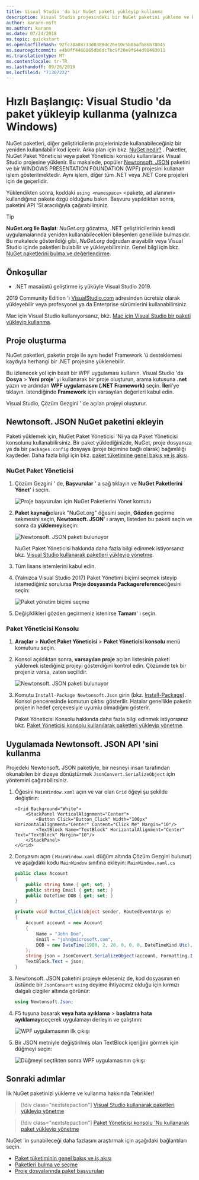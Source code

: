 ```yaml
---
title: Visual Studio 'da bir NuGet paketi yükleyip kullanma
description: Visual Studio projesindeki bir NuGet paketini yükleme ve kullanma işleminde izlenecek yol.
author: karann-msft
ms.author: karann
ms.date: 07/24/2018
ms.topic: quickstart
ms.openlocfilehash: 92fc78a88733d0308dc26e10c5b0bafb86b78045
ms.sourcegitcommit: e4b0ff4460865db6dc7bc9f20e9f644d98493011
ms.translationtype: MT
ms.contentlocale: tr-TR
ms.lasthandoff: 09/26/2019
ms.locfileid: "71307222"
---
```

# <a name="quickstart-install-and-use-a-package-in-visual-studio-windows-only"></a>Hızlı Başlangıç: Visual Studio 'da paket yükleyip kullanma (yalnızca Windows)

NuGet paketleri, diğer geliştiricilerin projelerinizde kullanabileceğiniz bir yeniden kullanılabilir kod içerir. Arka plan için bkz. [NuGet nedir?](../What-is-NuGet.md) . Paketler, NuGet Paket Yöneticisi veya paket Yöneticisi konsolu kullanılarak Visual Studio projesine yüklenir. Bu makalede, popüler [Newtonsoft. JSON](https://www.nuget.org/packages/Newtonsoft.Json/) paketini ve bir WINDOWS PRESENTATION FOUNDATION (WPF) projesini kullanan işlem gösterilmektedir. Aynı işlem, diğer tüm .NET veya .NET Core projeleri için de geçerlidir.

Yüklendikten sonra, koddaki `using <namespace>` \<pakete, ad alanının\> kullandığınız pakete özgü olduğunu bakın. Başvuru yapıldıktan sonra, paketini API 'SI aracılığıyla çağırabilirsiniz.

> [!Tip]
> **NuGet.org Ile Başlat**: *NuGet.org* gözatma, .NET geliştiricilerinin kendi uygulamalarında yeniden kullanabilecekleri bileşenleri genellikle bulmasıdır. Bu makalede gösterildiği gibi, *NuGet.org* doğrudan arayabilir veya Visual Studio içinde paketleri bulabilir ve yükleyebilirsiniz. Genel bilgi için bkz. [NuGet paketlerini bulma ve değerlendirme](../consume-packages/finding-and-choosing-packages.md).

## <a name="prerequisites"></a>Önkoşullar

- .NET masaüstü geliştirme iş yüküyle Visual Studio 2019.

2019 Community Edition 'ı [VisualStudio.com](https://www.visualstudio.com/) adresinden ücretsiz olarak yükleyebilir veya profesyonel ya da Enterprise sürümlerini kullanabilirsiniz.

Mac için Visual Studio kullanıyorsanız, bkz. [Mac için Visual Studio bir paketi yükleyip kullanma](install-and-use-a-package-in-visual-studio-mac.md).

## <a name="create-a-project"></a>Proje oluşturma

NuGet paketleri, paketin proje ile aynı hedef Framework 'ü desteklemesi kaydıyla herhangi bir .NET projesine yüklenebilir.

Bu izlenecek yol için basit bir WPF uygulaması kullanın. Visual Studio 'da **Dosya** > **Yeni proje**' yi kullanarak bir proje oluşturun, arama kutusuna **.net** yazın ve ardından **WPF uygulamasını (.NET Framework)** seçin. **İleri**'ye tıklayın. İstendiğinde **Framework** için varsayılan değerleri kabul edin.

Visual Studio, Çözüm Gezgini ' de açılan projeyi oluşturur.

## <a name="add-the-newtonsoftjson-nuget-package"></a>Newtonsoft. JSON NuGet paketini ekleyin

Paketi yüklemek için, NuGet Paket Yöneticisi 'Ni ya da Paket Yöneticisi konsolunu kullanabilirsiniz. Bir paket yüklediğinizde, NuGet, proje dosyanıza ya da bir `packages.config` dosyaya (proje biçimine bağlı olarak) bağımlılığı kaydeder. Daha fazla bilgi için bkz. [paket tüketimine genel bakış ve iş akışı](../consume-packages/Overview-and-Workflow.md).

### <a name="nuget-package-manager"></a>NuGet Paket Yöneticisi

1. Çözüm Gezgini ' de, **Başvurular** ' a sağ tıklayın ve **NuGet Paketlerini Yönet**' i seçin.

    ![Proje başvuruları için NuGet Paketlerini Yönet komutu](media/QS_Use-02-ManageNuGetPackages.png)

1. **Paket kaynağı**olarak "NuGet.org" öğesini seçin, **Gözden** geçirme sekmesini seçin, **Newtonsoft. JSON**' ı arayın, listeden bu paketi seçin ve sonra da **yüklemeyi**seçin:

    ![Newtonsoft. JSON paketi bulunuyor](media/QS_Use-03-NewtonsoftJson.png)

    NuGet Paket Yöneticisi hakkında daha fazla bilgi edinmek istiyorsanız bkz. [Visual Studio kullanarak paketleri yükleyip yönetme](../consume-packages/install-use-packages-visual-studio.md).

1. Tüm lisans istemlerini kabul edin.

1. (Yalnızca Visual Studio 2017) Paket Yönetimi biçimi seçmek isteyip istemediğiniz sorulursa **Proje dosyasında Packagereference**öğesini seçin:

    ![Paket yönetim biçimi seçme](media/QS_Use-03b-SelectFormat.png)

1. Değişiklikleri gözden geçirmeniz istenirse **Tamam**' ı seçin.

### <a name="package-manager-console"></a>Paket Yöneticisi Konsolu

1. **Araçlar** > **NuGet Paket Yöneticisi** > **Paket Yöneticisi konsolu** menü komutunu seçin.

1. Konsol açıldıktan sonra, **varsayılan proje** açılan listesinin paketi yüklemek istediğiniz projeyi gösterdiğini kontrol edin. Çözümde tek bir projeniz varsa, zaten seçilidir.

    ![Newtonsoft. JSON paketi bulunuyor](media/QS_Use-08-Console1.png)

1. Komutu `Install-Package Newtonsoft.Json` girin (bkz. [Install-Package](../reference/ps-reference/ps-ref-install-package.md)). Konsol penceresinde komutun çıktısı gösterilir. Hatalar genellikle paketin projenin hedef çerçevesiyle uyumlu olmadığını gösterir.

   Paket Yöneticisi Konsolu hakkında daha fazla bilgi edinmek istiyorsanız bkz. [Paket Yöneticisi konsolu kullanılarak paketleri yükleyip yönetme](../consume-packages/install-use-packages-powershell.md).

## <a name="use-the-newtonsoftjson-api-in-the-app"></a>Uygulamada Newtonsoft. JSON API 'sini kullanma

Projedeki Newtonsoft. JSON paketiyle, bir nesneyi insan tarafından okunabilen bir dizeye dönüştürmek `JsonConvert.SerializeObject` için yöntemini çağırabilirsiniz.

1. Öğesini `MainWindow.xaml` açın ve var olan `Grid` öğeyi şu şekilde değiştirin:

    ```xaml
    <Grid Background="White">
        <StackPanel VerticalAlignment="Center">
            <Button Click="Button_Click" Width="100px" HorizontalAlignment="Center" Content="Click Me" Margin="10"/>
            <TextBlock Name="TextBlock" HorizontalAlignment="Center" Text="TextBlock" Margin="10"/>
        </StackPanel>
    </Grid>
    ```

1. Dosyasını açın ( `MainWindow.xaml` düğüm altında Çözüm Gezgini bulunur) ve aşağıdaki kodu `MainWindow` sınıfına ekleyin: `MainWindow.xaml.cs`

    ```cs
    public class Account
    {
        public string Name { get; set; }
        public string Email { get; set; }
        public DateTime DOB { get; set; }
    }

    private void Button_Click(object sender, RoutedEventArgs e)
    {
        Account account = new Account
        {
            Name = "John Doe",
            Email = "john@microsoft.com",
            DOB = new DateTime(1980, 2, 20, 0, 0, 0, DateTimeKind.Utc),
        };
        string json = JsonConvert.SerializeObject(account, Formatting.Indented);
        TextBlock.Text = json;
    }
    ```

1. Newtonsoft. JSON paketini projeye ekleseniz de, kod dosyasının en üstünde bir `JsonConvert` `using` deyime ihtiyacınız olduğu için kırmızı dalgalı çizgiler altında görünür:

    ```cs
    using Newtonsoft.Json;
    ```

1. F5 tuşuna basarak **veya hata ayıklama** > **başlatma hata ayıklamayı**seçerek uygulamayı derleyin ve çalıştırın:

    ![WPF uygulamasının ilk çıkışı](media/QS_Use-06-AppStart.png)

1. Bir JSON metniyle değiştirilmiş olan TextBlock içeriğini görmek için düğmeyi seçin:

    ![Düğmeyi seçtikten sonra WPF uygulamasının çıkışı](media/QS_Use-07-AppEnd.png)

## <a name="next-steps"></a>Sonraki adımlar

İlk NuGet paketinizi yükleme ve kullanma hakkında Tebrikler!

> [!div class="nextstepaction"]
> [Visual Studio kullanarak paketleri yükleyip yönetme](../consume-packages/install-use-packages-visual-studio.md)

> [!div class="nextstepaction"]
> [Paket Yöneticisi konsolu 'Nu kullanarak paket yükleyip yönetme](../consume-packages/install-use-packages-powershell.md)

NuGet 'in sunabileceği daha fazlasını araştırmak için aşağıdaki bağlantıları seçin.

- [Paket tüketiminin genel bakış ve iş akışı](../consume-packages/overview-and-workflow.md)
- [Paketleri bulma ve seçme](../consume-packages/finding-and-choosing-packages.md)
- [Proje dosyalarında paket başvuruları](../consume-packages/package-references-in-project-files.md)
